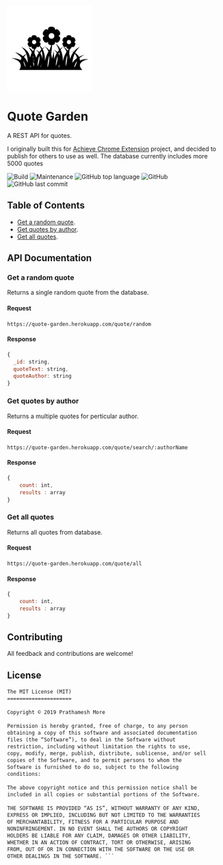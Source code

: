 ![Icon](/assets/icon.png)

# Quote Garden
A REST API for quotes.

I originally built this for [Achieve Chrome Extension](https://github.com/pprathameshmore/Achieve-Chrome-Extension) project, and decided to publish for others to use as well. The database currently includes more 5000 quotes

![Build](https://travis-ci.com/pprathameshmore/QuoteGarden.svg?branch=master)
![Maintenance](https://img.shields.io/maintenance/yes/2020?style=plastic)
![GitHub top language](https://img.shields.io/github/languages/top/pprathameshmore/QuoteGarden?style=plastic)
![GitHub](https://img.shields.io/github/license/pprathameshmore/QuoteGarden?style=plastic)
![GitHub last commit](https://img.shields.io/github/last-commit/pprathameshmore/QuoteGarden?style=plastic)

## Table of Contents

* [Get a random quote](#get-a-random-quote).
* [Get quotes by author](#get-quotes-by-author).
* [Get all quotes](#get-all-quotes).

## API Documentation

### Get a random quote

Returns a single random quote from the database.

#### Request

``` https://quote-garden.herokuapp.com/quote/random ```

#### Response

```javascript
{
  _id: string,
  quoteText: string,
  quoteAuthor: string
}
```

### Get quotes by author

Returns a multiple quotes for perticular author.

#### Request

``` https://quote-garden.herokuapp.com/quote/search/:authorName ```


#### Response

```javascript
{
    count: int,
    results : array
}
```

### Get all quotes

Returns all quotes from database.

#### Request

``` https://quote-garden.herokuapp.com/quote/all ```

#### Response
```javascript
{
    count: int,
    results : array
}
```

## Contributing

All feedback and contributions are welcome!


## License

``` 
The MIT License (MIT)
=====================

Copyright © 2019 Prathamesh More

Permission is hereby granted, free of charge, to any person
obtaining a copy of this software and associated documentation
files (the “Software”), to deal in the Software without
restriction, including without limitation the rights to use,
copy, modify, merge, publish, distribute, sublicense, and/or sell
copies of the Software, and to permit persons to whom the
Software is furnished to do so, subject to the following
conditions:

The above copyright notice and this permission notice shall be
included in all copies or substantial portions of the Software.

THE SOFTWARE IS PROVIDED “AS IS”, WITHOUT WARRANTY OF ANY KIND,
EXPRESS OR IMPLIED, INCLUDING BUT NOT LIMITED TO THE WARRANTIES
OF MERCHANTABILITY, FITNESS FOR A PARTICULAR PURPOSE AND
NONINFRINGEMENT. IN NO EVENT SHALL THE AUTHORS OR COPYRIGHT
HOLDERS BE LIABLE FOR ANY CLAIM, DAMAGES OR OTHER LIABILITY,
WHETHER IN AN ACTION OF CONTRACT, TORT OR OTHERWISE, ARISING
FROM, OUT OF OR IN CONNECTION WITH THE SOFTWARE OR THE USE OR
OTHER DEALINGS IN THE SOFTWARE. ```

